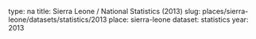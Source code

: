 type: na
title: Sierra Leone / National Statistics (2013)
slug: places/sierra-leone/datasets/statistics/2013
place: sierra-leone
dataset: statistics
year: 2013
